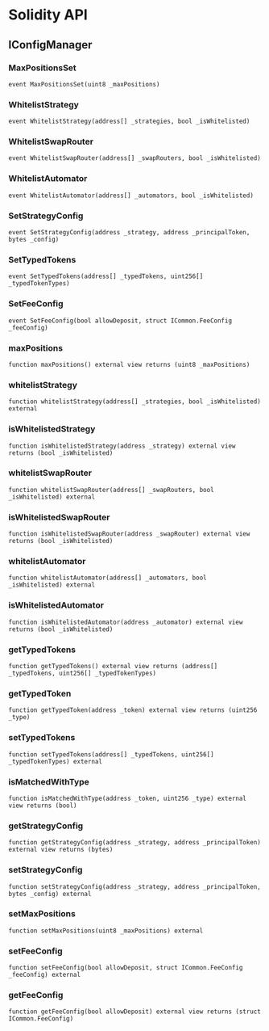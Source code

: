 # Solidity API

## IConfigManager

### MaxPositionsSet

```solidity
event MaxPositionsSet(uint8 _maxPositions)
```

### WhitelistStrategy

```solidity
event WhitelistStrategy(address[] _strategies, bool _isWhitelisted)
```

### WhitelistSwapRouter

```solidity
event WhitelistSwapRouter(address[] _swapRouters, bool _isWhitelisted)
```

### WhitelistAutomator

```solidity
event WhitelistAutomator(address[] _automators, bool _isWhitelisted)
```

### SetStrategyConfig

```solidity
event SetStrategyConfig(address _strategy, address _principalToken, bytes _config)
```

### SetTypedTokens

```solidity
event SetTypedTokens(address[] _typedTokens, uint256[] _typedTokenTypes)
```

### SetFeeConfig

```solidity
event SetFeeConfig(bool allowDeposit, struct ICommon.FeeConfig _feeConfig)
```

### maxPositions

```solidity
function maxPositions() external view returns (uint8 _maxPositions)
```

### whitelistStrategy

```solidity
function whitelistStrategy(address[] _strategies, bool _isWhitelisted) external
```

### isWhitelistedStrategy

```solidity
function isWhitelistedStrategy(address _strategy) external view returns (bool _isWhitelisted)
```

### whitelistSwapRouter

```solidity
function whitelistSwapRouter(address[] _swapRouters, bool _isWhitelisted) external
```

### isWhitelistedSwapRouter

```solidity
function isWhitelistedSwapRouter(address _swapRouter) external view returns (bool _isWhitelisted)
```

### whitelistAutomator

```solidity
function whitelistAutomator(address[] _automators, bool _isWhitelisted) external
```

### isWhitelistedAutomator

```solidity
function isWhitelistedAutomator(address _automator) external view returns (bool _isWhitelisted)
```

### getTypedTokens

```solidity
function getTypedTokens() external view returns (address[] _typedTokens, uint256[] _typedTokenTypes)
```

### getTypedToken

```solidity
function getTypedToken(address _token) external view returns (uint256 _type)
```

### setTypedTokens

```solidity
function setTypedTokens(address[] _typedTokens, uint256[] _typedTokenTypes) external
```

### isMatchedWithType

```solidity
function isMatchedWithType(address _token, uint256 _type) external view returns (bool)
```

### getStrategyConfig

```solidity
function getStrategyConfig(address _strategy, address _principalToken) external view returns (bytes)
```

### setStrategyConfig

```solidity
function setStrategyConfig(address _strategy, address _principalToken, bytes _config) external
```

### setMaxPositions

```solidity
function setMaxPositions(uint8 _maxPositions) external
```

### setFeeConfig

```solidity
function setFeeConfig(bool allowDeposit, struct ICommon.FeeConfig _feeConfig) external
```

### getFeeConfig

```solidity
function getFeeConfig(bool allowDeposit) external view returns (struct ICommon.FeeConfig)
```

